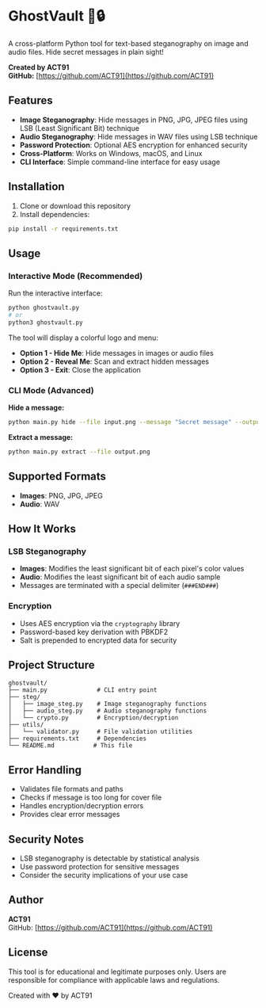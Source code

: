 # GhostVault 👻🔒

A cross-platform Python tool for text-based steganography on image and audio files. Hide secret messages in plain sight!

**Created by ACT91**  
**GitHub:** [https://github.com/ACT91](https://github.com/ACT91)

## Features

- **Image Steganography**: Hide messages in PNG, JPG, JPEG files using LSB (Least Significant Bit) technique
- **Audio Steganography**: Hide messages in WAV files using LSB technique
- **Password Protection**: Optional AES encryption for enhanced security
- **Cross-Platform**: Works on Windows, macOS, and Linux
- **CLI Interface**: Simple command-line interface for easy usage

## Installation

1. Clone or download this repository
2. Install dependencies:
```bash
pip install -r requirements.txt
```

## Usage

### Interactive Mode (Recommended)

Run the interactive interface:
```bash
python ghostvault.py
# or
python3 ghostvault.py
```

The tool will display a colorful logo and menu:
- **Option 1 - Hide Me**: Hide messages in images or audio files
- **Option 2 - Reveal Me**: Scan and extract hidden messages
- **Option 3 - Exit**: Close the application

### CLI Mode (Advanced)

**Hide a message:**
```bash
python main.py hide --file input.png --message "Secret message" --output output.png
```

**Extract a message:**
```bash
python main.py extract --file output.png
```

## Supported Formats

- **Images**: PNG, JPG, JPEG
- **Audio**: WAV

## How It Works

### LSB Steganography
- **Images**: Modifies the least significant bit of each pixel's color values
- **Audio**: Modifies the least significant bit of each audio sample
- Messages are terminated with a special delimiter (`###END###`)

### Encryption
- Uses AES encryption via the `cryptography` library
- Password-based key derivation with PBKDF2
- Salt is prepended to encrypted data for security

## Project Structure

```
ghostvault/
├── main.py              # CLI entry point
├── steg/
│   ├── image_steg.py    # Image steganography functions
│   ├── audio_steg.py    # Audio steganography functions
│   └── crypto.py        # Encryption/decryption
├── utils/
│   └── validator.py     # File validation utilities
├── requirements.txt     # Dependencies
└── README.md           # This file
```

## Error Handling

- Validates file formats and paths
- Checks if message is too long for cover file
- Handles encryption/decryption errors
- Provides clear error messages

## Security Notes

- LSB steganography is detectable by statistical analysis
- Use password protection for sensitive messages
- Consider the security implications of your use case

## Author

**ACT91**  
GitHub: [https://github.com/ACT91](https://github.com/ACT91)

## License

This tool is for educational and legitimate purposes only. Users are responsible for compliance with applicable laws and regulations.

Created with ❤️ by ACT91